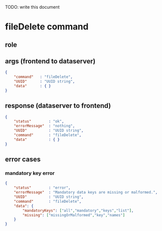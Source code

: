TODO: write this document 
# fileDelete command
## role


## args (frontend to dataserver)
```json
{
    "command"   : "fileDelete",
    "UUID"      : "UUID string",
    "data"      : { }
}
```

## response (dataserver to frontend)
```json
{
    "status"        : "ok",
    "errorMessage"  : "nothing",
    "UUID"          : "UUID string",
    "command"       : "fileDelete",
    "data"          : { }
}
```

## error cases
### mandatory key error
```json
{
    "status"        : "error",
    "errorMessage"  : "Mandatory data keys are missing or malformed.",
    "UUID"          : "UUID string",
    "command"       : "fileDelete",
    "data": {
        "mandatoryKeys": ["all","mandatory","keys","list"],
        "missing": ["missingOrMalformed","key","names"]
    }
}
```


